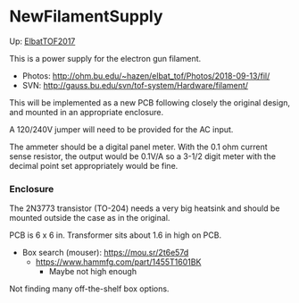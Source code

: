 # NewFilamentSupply
Up:  [ElbatTOF2017](ElbatTOF2017.md)

This is a power supply for the electron gun filament.

 * Photos: http://ohm.bu.edu/~hazen/elbat_tof/Photos/2018-09-13/fil/
 * SVN: http://gauss.bu.edu/svn/tof-system/Hardware/filament/

This will be implemented as a new PCB following closely the
original design, and mounted in an appropriate enclosure.

A 120/240V jumper will need to be provided for the AC input.

The ammeter should be a digital panel meter.  With the 0.1 ohm
current sense resistor, the output would be 0.1V/A so a 3-1/2 digit
meter with the decimal point set appropriately would be fine.

### Enclosure

The 2N3773 transistor (TO-204) needs a very big heatsink and should be mounted
outside the case as in the original.

PCB is 6 x 6 in.  Transformer sits about 1.6 in high on PCB.

 * Box search (mouser): https://mou.sr/2t6e57d
   * https://www.hammfg.com/part/1455T1601BK
     * Maybe not high enough

Not finding many off-the-shelf box options.
